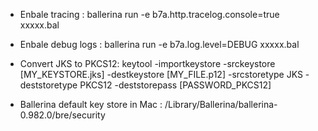 * Enbale tracing : ballerina run -e b7a.http.tracelog.console=true xxxxx.bal

* Enbale debug logs : ballerina run -e b7a.log.level=DEBUG xxxxx.bal

* Convert JKS to PKCS12: keytool -importkeystore -srckeystore [MY_KEYSTORE.jks] -destkeystore [MY_FILE.p12] -srcstoretype JKS - deststoretype PKCS12 -deststorepass [PASSWORD_PKCS12]

* Ballerina default key store in Mac : /Library/Ballerina/ballerina-0.982.0/bre/security
